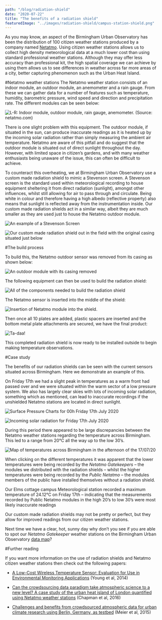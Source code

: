 ```yaml
---
path: "/blog/radiation-shield"
date: "2020-07-22"
title: "The benefits of a radiation shield"
featuredImage: "../images/radiation-shield/campus-station-shield.png"
---
```


As you may know, an aspect of the Birmingham Urban Observatory has been the distribution of 100 citizen weather stations produced by a company named [Netatmo](https://www.netatmo.com/en-gb/weather). Using citizen weather stations allows us to collect high density meteorological data at a much lower cost than using standard professional weather stations. Although they may offer less accuracy than professional kit, the high spatial coverage we can achieve by using them allows us to see differences in weather across far more areas of a city, better capturing phenomenon such as the Urban Heat Island. 

#Netatmo weather stations
The Netatmo weather station consists of an indoor module, an outdoor module, an anemometer and a rain gauge. From these we can gather data for a number of features such as temperature, humidity, barometric pressure, wind speed and direction and precipitation rate. The different modules can be seen below:

![L-R: Indoor module, outdoor module, rain gauge, anemometer. (Source: netatmo.com)](../images/radiation-shield/stations.png)

There is one slight problem with this equipment. The outdoor module, if situated in the sun, can produce inaccurate readings as it is heated up by the incoming solar radiation rather than simply measuring the ambient air temperature. Netatmo are aware of this pitfall and do suggest that the outdoor module is situated out of direct sunlight throughout the day. However, with limited space in citizen’s gardens, and with many weather enthusiasts being unaware of the issue, this can often be difficult to achieve. 

To counteract this overheating, we at Birmingham Urban Observatory use a custom made radiation shield to mimic a Stevenson screen. A Stevenson screen is the standard used within meteorological recording to house equipment sheltering it from direct radiation (sunlight), amongst other influences, whilst still allowing for air to pass through and circulate. Being white in colour and therefore having a high albedo (reflective property) also means that sunlight is reflected away from the instrumentation inside. Our custom made radiation shields act in a similar way, albeit they are much smaller as they are used just to house the Netatmo outdoor module.

![An example of a Stevenson Screen](../images/radiation-shield/stevenson-screen.png)

![Our custom made radiation shield out in the field with the original casing situated just below](../images/radiation-shield/met-station-shield.png)

#The build process

To build this, the Netatmo outdoor sensor was removed from its casing as shown below:

![An outdoor module with its casing removed](../images/radiation-shield/case-removal.png)

The following equipment can then be used to build the radiation shield:

![All of the components needed to build the radiation shield](../images/radiation-shield/components.png)

The Netatmo sensor is inserted into the middle of the shield:

![Insertion of Netatmo module into the shield.](../images/radiation-shield/build-process.png)

Then once all 10 plates are added, plastic spacers are inserted and the bottom metal plate attachments are secured, we have the final product:

![Ta-daa!](../images/radiation-shield/final.png)

This completed radiation shield is now ready to be installed outside to begin making temperature observations.

#Case study

The benefits of our radiation shields can be seen with the current sensors situated across Birmingham. Here we demonstrate an example of this.

On Friday 17th we had a slight peak in temperatures as a warm front had passed over and we were situated within the warm sector of a low pressure system. We also has largely clear skies with lots of incoming solar radiation, something which as mentioned, can lead to inaccurate recordings if the unshielded Netatmo stations are located in direct sunlight. 

![Surface Pressure Charts for 00h Friday 17th July 2020](../images/radiation-shield/SP-17-07.JPG)

![Incoming solar radiation for Friday 17th July 2020](../images/radiation-shield/rad-17-07.png)

During this period there appeared to be large discrepancies between the Netatmo weather stations regarding the temperature across Birmingham. This led to a range from 20°C all the way up to the low 30’s.

![Map of temperatures across Birmingham in the afternoon of the 17/07/20](../images/radiation-shield/temperature-17-07.JPG)

When clicking on the different temperatures it was apparent that the lower temperatures were being recorded by the *Netatmo Gatekeepers* – the modules we distributed with the radiation shields – whilst the higher temperatures were being recorded by the *Public Netatmo* – the modules members of the public have installed themselves without a radiation shield. 

Our Elms cottage campus Meteorological station recorded a maximum temperature of 24.12°C on Friday 17th – indicating that the measurements recorded by Public Netatmo modules in the high 20’s to low 30’s were most likely inaccurate readings 

Our custom made radiation shields may not be pretty or perfect, but they allow for improved readings from our citizen weather stations. 

Next time we have a clear, hot, sunny day why don’t you see if you are able to spot our *Netatmo Gatekeeper* weather stations on the Birmingham Urban Observatory [data map](https://data.birminghamurbanobservatory.com/map/platforms")?


#Further reading

If you want more information on the use of radiation shields and Netatmo citizen weather stations then check out the following papers:

- [A Low-Cost Wireless Temperature Sensor: Evaluation for Use in Environmental Monitoring Applications](https://journals.ametsoc.org/jtech/article/31/4/938/68454/A-Low-Cost-Wireless-Temperature-Sensor-Evaluation) (Young et al, 2014)</a>

-	[Can the crowdsourcing data paradigm take atmospheric science to a new level? A case study of the urban heat island of London quantified using Netatmo weather stations](https://rmets.onlinelibrary.wiley.com/doi/abs/10.1002/joc.4940) (Chapman et al, 2016)</a>


-	[Challenges and benefits from crowdsourced atmospheric data for urban climate research using Berlin, Germany, as testbed](http://www.meteo.fr/icuc9/LongAbstracts/nomtm6-2-6171335_a.pdf) (Meier et al, 2015)</a>


